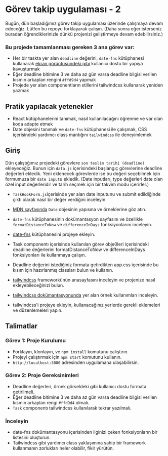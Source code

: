 # Görev takip uygulaması - 2

Bugün, dün başladığımız görev takip uygulaması üzerinde çalışmaya devam edeceğiz.
Lütfen bu repoyu forklayarak çalışın. (Daha sonra eğer isterseniz buradan öğrendiklerinizle dünkü projenizi geliştirmeye devam edebilirsiniz.)

### Bu projede tamamlanması gereken 3 ana görev var:

- Her bir taskta yer alan `deadline` değerini, `date-fns` kütüphanesi kullanarak [ekran görüntüsündeki gibi](./s9g2-ornek.png) kullanıcı dostu bir yapıya kavuşturmak
- Eğer deadline bitimine 3 ve daha az gün varsa deadline bilgisi verilen kısmın arkaplan rengini `#ffd9d4` yapmak
- Projede yer alan componentların stillerini tailwindcss kullanarak yeniden yazmak

## Pratik yapılacak yetenekler

- React kütüphanelerini tanımak, nasıl kullanılacağını öğrenme ve var olan koda adapte etmek
- Date objesini tanımak ve `date-fns` kütüphanesi ile çalışmak, CSS içerisindeki yardımcı class mantığını `tailwindcss` ile deneyimlemek

## Giriş

Dün çalıştığımız projedeki görevlere `son teslim tarihi (deadline)` ekleyeceğiz. Bunun için `data.js` içerisindeki başlangıç görevlerine deadline değerleri ekledik. Yeni eklenecek görevlerde ise bu değeri seçebilmek için formumuza bir `date input`u ekledik. (Date inputları, type değerleri date olan özel input değerleridir ve tarih seçmek için bir takvim modu içerirler.)

- `TaskHookForm.js`içerisinde yer alan date inputunu ve submit edildiğinde çıktı olarak nasıl bir değer verdiğini inceleyin.
- [MDN sayfasında](https://developer.mozilla.org/en-US/docs/Web/JavaScript/Reference/Global_Objects/Date#examples) `Date` objesinin yapısına ve örneklerine göz atın.
- `date-fns` kütüphanesinin dokümantasyon sayfasını ve özellikle `formatDistanceToNow` ve `differenceInDays` fonksiyonlarını inceleyin.
- [date-fns](https://date-fns.org/docs/Getting-Started#installation) kütüphanesini projeye ekleyin.
- Task componentı içerisinde kullanılan görev obje0leri içerisindeki deadline değerlerini formatDistanceToNow ve differenceInDays fonksiyonları ile kullanmaya çalışın.
- Deadline değerini istediğiniz formata getirdikten app.css içerisinde bu kısım için hazırlanmış classları bulun ve kullanın.

- [tailwindcss](https://tailwindcss.com/) frameworkünün anasayfasını inceleyin ve projenize nasıl ekleyebileceğinizi bulun.
- [tailwindcss dokümantasyonunda](https://tailwindcss.com/docs/utility-first) yer alan örnek kullanımları inceleyin.
- tailwindcss'i projeye ekleyin, kullanacağınız yerlerde gerekli eklemeleri ve düzenlemeleri yapın.

## Talimatlar

### Görev 1: Proje Kurulumu

- Forklayın, klonlayın, ve `npm install` komutunu çalıştırın.
- Projeyi çalıştırmak için `npm start` komutunu kullanın.
- `http://localhost:3000` adresinden uygulamana ulaşabilirsin.

### Görev 2: Proje Gereksinimleri

- Deadline değerleri, örnek görseldeki gibi kullanıcı dostu formata getirilmeli.
- Eğer deadline bitimine 3 ve daha az gün varsa deadline bilgisi verilen kısmın arkaplan rengi `#ffd9d4` olmalı.
- `Task` componentı tailwindcss kullanılarak tekrar yazılmalı.

### İnceleyin

- date-fns dokümantasyonu içerisinden ilginizi çeken fonksiyonların bir listesini oluşturun.
- Tailwindcss gibi yardımcı class yaklaşımına sahip bir framework kullanmanın zorlukları neler olabilir, fikir yürütün.
